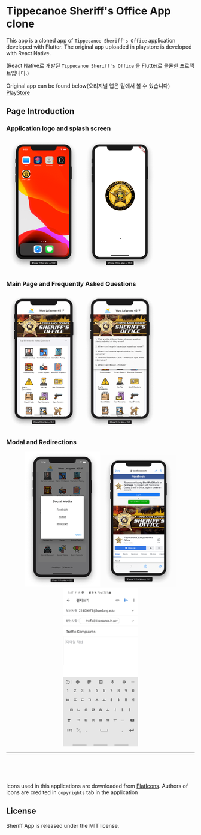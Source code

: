 # Tippecanoe Sheriff's Office App clone

This app is a cloned app of `Tippecanoe Sheriff's Office` application developed with Flutter. The original app uploaded in playstore is developed with React Native.

(React Native로 개발된 `Tippecanoe Sheriff's Office` 을 Flutter로 클론한 프로젝트입니다.)

Original app can be found below(오리지널 앱은 밑에서 볼 수 있습니다)
[PlayStore](https://play.google.com/store/apps/details?id=com.tippsranger.tippecanoe_county_sheriff_app)

## Page Introduction

### Application logo and splash screen

<div style="display:inline-block;" align="center">
<img src="assets/snapshot/background.png" width=200>
<img src="assets/snapshot/splash.png" width=200></div>


### Main Page and Frequently Asked Questions

<div style="display:inline-block;" align="center">
<img src="assets/snapshot/mainpage.png" width=200>
<img src="assets/snapshot/questions.png" width=200></div>

### Modal and Redirections

<div style="display:inline-block;" align="center">
<img src="assets/snapshot/modal.png" width=200>
<img src="assets/snapshot/redirect.png" width=200>
<img src="assets/snapshot/email.jpeg" width=200></div>

<hr/>
<br/><br/><br/>

Icons used in this applications are downloaded from [FlatIcons](https://www.flaticon.com/). Authors of icons are credited in `copyrights` tab in the application

## License

Sheriff App is released under the MIT license.